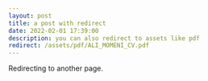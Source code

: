 ```yaml
---
layout: post
title: a post with redirect
date: 2022-02-01 17:39:00
description: you can also redirect to assets like pdf
redirect: /assets/pdf/ALI_MOMENI_CV.pdf
---
```


Redirecting to another page.

